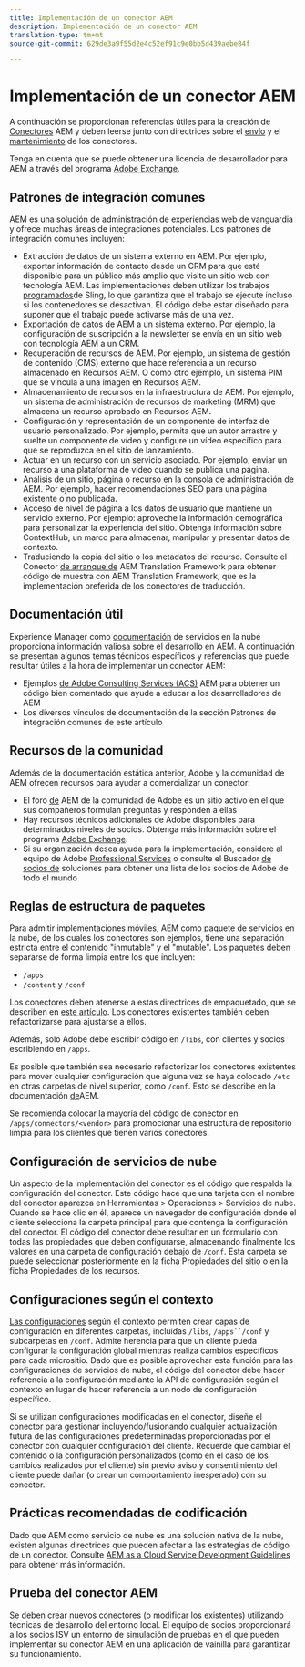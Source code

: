 ```yaml
---
title: Implementación de un conector AEM
description: Implementación de un conector AEM
translation-type: tm+mt
source-git-commit: 629de3a9f55d2e4c52ef91c9e0bb5d439aebe84f

---
```



Implementación de un conector AEM
=============================

A continuación se proporcionan referencias útiles para la creación de [Conectores](https://www.adobe.io/apis/experiencecloud/aem/aemconnectors.html) AEM y deben leerse junto con directrices sobre el [envío](submit.md) y el [mantenimiento](maintain.md) de los conectores.

Tenga en cuenta que se puede obtener una licencia de desarrollador para AEM a través del programa [Adobe Exchange](https://marketing.adobe.com/resources/content/resources/exchange-partner-program.html).

Patrones de integración comunes
---------------------------

AEM es una solución de administración de experiencias web de vanguardia y ofrece muchas áreas de integraciones potenciales. Los patrones de integración comunes incluyen:

* Extracción de datos de un sistema externo en AEM. Por ejemplo, exportar información de contacto desde un CRM para que esté disponible para un público más amplio que visite un sitio web con tecnología AEM.  Las implementaciones deben utilizar los trabajos [programados](https://sling.apache.org/documentation/bundles/apache-sling-eventing-and-job-handling.html#scheduled-jobs)de Sling, lo que garantiza que el trabajo se ejecute incluso si los contenedores se desactivan. El código debe estar diseñado para suponer que el trabajo puede activarse más de una vez.
* Exportación de datos de AEM a un sistema externo. Por ejemplo, la configuración de suscripción a la newsletter se envía en un sitio web con tecnología AEM a un CRM.
* Recuperación de recursos de AEM. Por ejemplo, un sistema de gestión de contenido (CMS) externo que hace referencia a un recurso almacenado en Recursos AEM. O como otro ejemplo, un sistema PIM que se vincula a una imagen en Recursos AEM.
* Almacenamiento de recursos en la infraestructura de AEM. Por ejemplo, un sistema de administración de recursos de marketing (MRM) que almacena un recurso aprobado en Recursos AEM.
* Configuración y representación de un componente de interfaz de usuario personalizado. Por ejemplo, permita que un autor arrastre y suelte un componente de vídeo y configure un vídeo específico para que se reproduzca en el sitio de lanzamiento.
* Actuar en un recurso con un servicio asociado. Por ejemplo, enviar un recurso a una plataforma de vídeo cuando se publica una página.
* Análisis de un sitio, página o recurso en la consola de administración de AEM. Por ejemplo, hacer recomendaciones SEO para una página existente o no publicada.
* Acceso de nivel de página a los datos de usuario que mantiene un servicio externo. Por ejemplo: aproveche la información demográfica para personalizar la experiencia del sitio. Obtenga información sobre ContextHub, un marco para almacenar, manipular y presentar datos de contexto.
* Traduciendo la copia del sitio o los metadatos del recurso. Consulte el Conector [de arranque de](https://github.com/Adobe-Marketing-Cloud/aem-translation-framework-bootstrap-connector) AEM Translation Framework para obtener código de muestra con AEM Translation Framework, que es la implementación preferida de los conectores de traducción.


Documentación útil
--------------------

Experience Manager como [documentación](../overview/introduction.md) de servicios en la nube proporciona información valiosa sobre el desarrollo en AEM. A continuación se presentan algunos temas técnicos específicos y referencias que puede resultar útiles a la hora de implementar un conector AEM:

* Ejemplos [de Adobe Consulting Services (ACS)](http://adobe-consulting-services.github.io/acs-aem-samples/) AEM para obtener un código bien comentado que ayude a educar a los desarrolladores de AEM
* Los diversos vínculos de documentación de la sección Patrones de integración comunes de este artículo

Recursos de la comunidad
--------------------

Además de la documentación estática anterior, Adobe y la comunidad de AEM ofrecen recursos para ayudar a comercializar un conector:

* El foro [de](http://help-forums.adobe.com/content/adobeforums/en/experience-manager-forum/adobe-experience-manager.html) AEM de la comunidad de Adobe es un sitio activo en el que sus compañeros formulan preguntas y responden a ellas
* Hay recursos técnicos adicionales de Adobe disponibles para determinados niveles de socios. Obtenga más información sobre el programa [Adobe Exchange](https://marketing.adobe.com/resources/content/resources/exchange-partner-program.html).
* Si su organización desea ayuda para la implementación, considere al equipo de Adobe [Professional Services](http://www.adobe.com/marketing-cloud/service-support/professional-consulting-training.html) o consulte el Buscador [de socios de](https://solutionpartners.adobe.com/home/partnerFinder.html) soluciones para obtener una lista de los socios de Adobe de todo el mundo

Reglas de estructura de paquetes
-----------------------

Para admitir implementaciones móviles, AEM como paquete de servicios en la nube, de los cuales los conectores son ejemplos, tiene una separación estricta entre el contenido &quot;inmutable&quot; y el &quot;mutable&quot;. Los paquetes deben separarse de forma limpia entre los que incluyen:

* `/apps`
* `/content` y `/conf`

Los conectores deben atenerse a estas directrices de empaquetado, que se describen en [este artículo](/help/implementing/developing/introduction/aem-project-content-package-structure.md). Los conectores existentes también deben refactorizarse para ajustarse a ellos.

Además, solo Adobe debe escribir código en `/libs`, con clientes y socios escribiendo en `/apps`.

Es posible que también sea necesario refactorizar los conectores existentes para mover cualquier configuración que alguna vez se haya colocado `/etc` en otras carpetas de nivel superior, como `/conf`. Esto se describe en la documentación [de](https://helpx.adobe.com/experience-manager/6-5/sites/deploying/using/repository-restructuring.html)AEM.

Se recomienda colocar la mayoría del código de conector en `/apps/connectors/<vendor>` para promocionar una estructura de repositorio limpia para los clientes que tienen varios conectores.

Configuración de servicios de nube
-----------------------------

Un aspecto de la implementación del conector es el código que respalda la configuración del conector. Este código hace que una tarjeta con el nombre del conector aparezca en Herramientas > Operaciones > Servicios de nube. Cuando se hace clic en él, aparece un navegador de configuración donde el cliente selecciona la carpeta principal para que contenga la configuración del conector. El código del conector debe resultar en un formulario con todas las propiedades que deben configurarse, almacenando finalmente los valores en una carpeta de configuración debajo de `/conf`. Esta carpeta se puede seleccionar posteriormente en la ficha Propiedades del sitio o en la ficha Propiedades de los recursos.


Configuraciones según el contexto
-----------------------------

[Las configuraciones](https://sling.apache.org/documentation/bundles/context-aware-configuration/context-aware-configuration.html) según el contexto permiten crear capas de configuración en diferentes carpetas, incluidas `/libs`, `/apps``/conf` y subcarpetas en `/conf`. Admite herencia para que un cliente pueda configurar la configuración global mientras realiza cambios específicos para cada micrositio. Dado que es posible aprovechar esta función para las configuraciones de servicios de nube, el código del conector debe hacer referencia a la configuración mediante la API de configuración según el contexto en lugar de hacer referencia a un nodo de configuración específico.

Si se utilizan configuraciones modificadas en el conector, diseñe el conector para gestionar incluyendo/fusionando cualquier actualización futura de las configuraciones predeterminadas proporcionadas por el conector con cualquier configuración del cliente. Recuerde que cambiar el contenido o la configuración personalizados (como en el caso de los cambios realizados por el cliente) sin previo aviso y consentimiento del cliente puede dañar (o crear un comportamiento inesperado) con su conector.

Prácticas recomendadas de codificación
----------------------

Dado que AEM como servicio de nube es una solución nativa de la nube, existen algunas directrices que pueden afectar a las estrategias de código de un conector. Consulte [AEM as a Cloud Service Development Guidelines](/help/implementing/developing/introduction/development-guidelines.md) para obtener más información.

Prueba del conector AEM
-------------------------

Se deben crear nuevos conectores (o modificar los existentes) utilizando técnicas de desarrollo del entorno local. El equipo de socios proporcionará a los socios ISV un entorno de simulación de pruebas en el que pueden implementar su conector AEM en una aplicación de vainilla para garantizar su funcionamiento.
